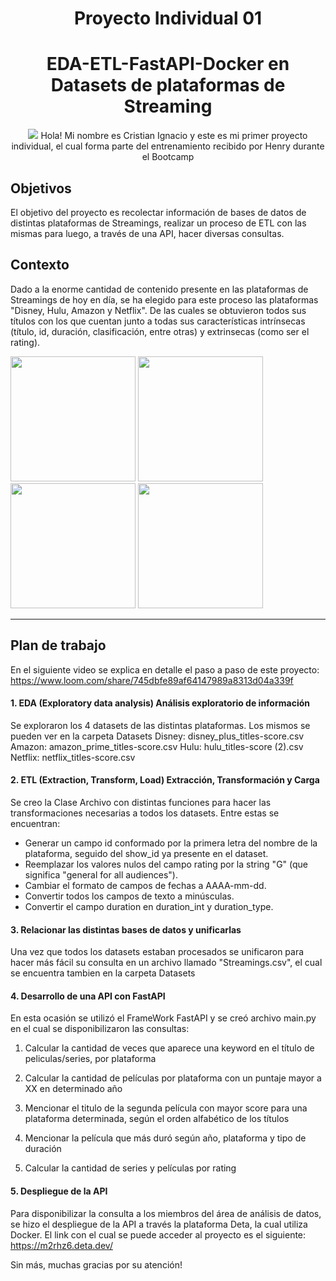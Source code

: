 ## <h1 align=center> Proyecto Individual 01

## <h1 align=center> EDA-ETL-FastAPI-Docker en Datasets de plataformas de Streaming

<p align="center">
<img src=https://user-images.githubusercontent.com/109157476/213493684-d39b7139-403c-4dac-873f-2505d3ec7fd9.png>
Hola! Mi nombre es Cristian Ignacio y este es mi primer proyecto individual, el cual forma parte del entrenamiento recibido por Henry durante el Bootcamp

## Objetivos
El objetivo del proyecto es recolectar información de bases de datos de distintas plataformas de Streamings, realizar un proceso de ETL con las mismas para luego, a través de una API, hacer diversas consultas.

## Contexto
Dado a la enorme cantidad de contenido presente en las plataformas de Streamings de hoy en día, se ha elegido para este proceso las plataformas "Disney, Hulu, Amazon y Netflix". De las cuales se obtuvieron todos sus títulos con los que cuentan junto a todas sus características intrínsecas (título, id, duración, clasificación, entre otras) y extrinsecas (como ser el rating).

<div>
<img src="https://user-images.githubusercontent.com/110403753/209761096-8cfd888f-62a3-4de9-83ac-605f4ce0a025.png" width="200px">
<img src="https://user-images.githubusercontent.com/110403753/209761412-26b311f6-6847-48b6-8c97-6dd020e93372.png" width="200px">
<img src="https://user-images.githubusercontent.com/110403753/209761331-68019653-f285-4d73-b225-2280dbb69e83.png" width="200px">
<img src="https://user-images.githubusercontent.com/110403753/209761759-d7701724-a91c-4ac2-aecf-0d8093edff37.png" width="200px">
</div><hr>

## Plan de trabajo
En el siguiente video se explica en detalle el paso a paso de este proyecto:
https://www.loom.com/share/745dbfe89af64147989a8313d04a339f

#### 1. EDA (Exploratory data analysis) Análisis exploratorio de información
    
Se exploraron los 4 datasets de las distintas plataformas. Los mismos se pueden ver en la carpeta Datasets
Disney: disney_plus_titles-score.csv
Amazon: amazon_prime_titles-score.csv
Hulu: hulu_titles-score (2).csv
Netflix: netflix_titles-score.csv
    
#### 2. ETL (Extraction, Transform, Load) Extracción, Transformación y Carga
    
Se creo la Clase Archivo con distintas funciones para hacer las transformaciones necesarias a todos los datasets.
Entre estas se encuentran:
- Generar un campo id conformado por la primera letra del nombre de la plataforma, seguido del show_id ya presente en el dataset.
- Reemplazar los valores nulos del campo rating por la string "G" (que significa "general for all audiences").
- Cambiar el formato de campos de fechas a AAAA-mm-dd.
- Convertir todos los campos de texto a minúsculas.
- Convertir el campo duration en duration_int y duration_type.
    
#### 3. Relacionar las distintas bases de datos y unificarlas
Una vez que todos los datasets estaban procesados se unificaron para hacer más fácil su consulta en un archivo llamado "Streamings.csv", el cual se encuentra tambien en la carpeta Datasets
 
#### 4. Desarrollo de una API con FastAPI
En esta ocasión se utilizó el FrameWork FastAPI y se creó archivo main.py en el cual se disponibilizaron las consultas:
1. Calcular la cantidad de veces que aparece una keyword en el título de peliculas/series, por plataforma </p>
2. Calcular la cantidad de películas por plataforma con un puntaje mayor a XX en determinado año</p>
3. Mencionar el titulo de la segunda película con mayor score para una plataforma determinada, según el orden alfabético de los títulos</p>
4. Mencionar la película que más duró según año, plataforma y tipo de duración</p>
5. Calcular la cantidad de series y películas por rating</p>


#### 5. Despliegue de la API
Para disponibilizar la consulta a los miembros del área de análisis de datos, se hizo el despliegue de la API a través la plataforma Deta, la cual utiliza Docker.
El link con el cual se puede acceder al proyecto es el siguiente:
https://m2rhz6.deta.dev/

Sin más, muchas gracias por su atención!
